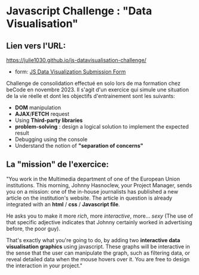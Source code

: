 # Javascript Challenge : "Data Visualisation"
## Lien vers l'URL:
https://julie1030.github.io/js-datavisualisation-challenge/
- form: [JS Data Visualization Submission Form](/)
  
Challenge de consolidation effectué en solo lors de ma formation chez beCode en novembre 2023. 
Il s'agit d'un exercice qui simule une situation de la vie réelle et dont les objectifs d'entrainement sont les suivants:
- **DOM** manipulation
- **AJAX**/**FETCH** request
- Using **Third-party libraries**
- **problem-solving** : design a logical solution to implement the expected result
- Debugging using the console
- Understand the notion of **"separation of concerns"**

## La "mission" de l'exercice:

"You work in the Multimedia department of one of the European Union institutions. This morning, Johnny Hasnoclew, your Project Manager, sends you on a mission: one of the in-house journalists has published a new article on the institution's website. The article in question is already integrated with an **html** / **css** / **Javascript file**.

He asks you to make it more _rich_, more _interactive_, more... _sexy_ (The use of that specific adjective indicates that Johnny certainly worked in advertising before, the poor guy).

That's exactly what you're going to do, by adding two **interactive data visualisation graphics** using javascript. These graphs will be interactive in the sense that the user can manipulate the graph, such as filtering data, or reveal detailed data when the mouse hovers over it. You are free to design the interaction in your project."

